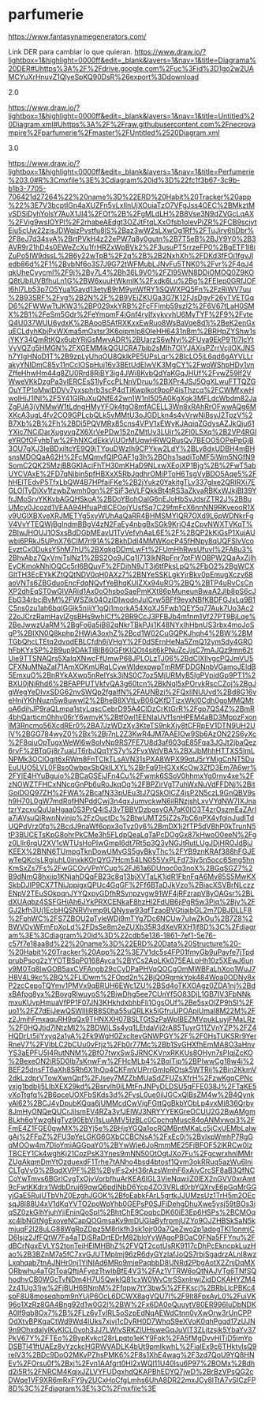 # parfumerie
https://www.fantasynamegenerators.com/

Link DER para cambiar lo que quieran.
https://www.draw.io/?lightbox=1&highlight=0000ff&edit=_blank&layers=1&nav=1&title=Diagrama%20DER#Uhttps%3A%2F%2Fdrive.google.com%2Fuc%3Fid%3D1go2w2UAMCYuXrHnuvZ1QlyeSpKQ90DsR%26export%3Ddownload

2.0

https://www.draw.io/?lightbox=1&highlight=0000ff&edit=_blank&layers=1&nav=1&title=Untitled%20Diagram.xml#Uhttps%3A%2F%2Fraw.githubusercontent.com%2Fnecrovampire%2Fparfumerie%2Fmaster%2FUntitled%2520Diagram.xml


3.0

https://www.draw.io/?lightbox=1&highlight=0000ff&edit=_blank&layers=1&nav=1&title=Perfumerie%203.0#R%3Cmxfile%3E%3Cdiagram%20id%3D%22fc1f3b67-3c9b-b1b3-7705-706421d27264%22%20name%3D%22ERD%20Habit%20Tracker%20app%22%3E7V3bcptIGn4aXUZFn5vLxIlnUjXOuiaTzO7VFgJss4OEC%2BMkztMvSDSiDyhYolsY7AuX1JI4%2FOf%2B%2FgMLdLH%2B8Vse3N9dZVGcLqAX%2FVig9wsIOYPl%2F2rhabeAEdgt3OZJtFtqLXxOfsb1olevPiZR%2FCB9sciytEju5cUw22zisJDWgjzPvstfu8lS%2Baz3wW2sLXwOg1Rf%2FTuJirv6tiDbr%2F8eJ7d34syA%2BrtPVkH4z22ePW7q8y0gutn%2B7T5eB%2BJY9Y0%2B3AVR9r21hD4s0EWeZcXu1frHRZxWpBVk2%2F3usuPT5rrzeFP0%2BgETF1I8iZuPo5IW9dssL%2B6y22wTpB%2F2q%2B%2B2NxhXh%2FDKd3fFOi1fgvJledb86d%2F1%2BvbNf6o3S7J9G72tWFMubLJNvFu5TNK0%2Fvr%2F4qJ4qkUheCyycml%2F9j%2By7L4%2Bh36L9V0%2FZI95WN8DDiOMOQ0Z9KOQ8tUbIUVBfhuLn1G%2BW6xuuHWkmlK%2Fxdk6Lu%2Bg%2FEIep0GRfJOFI6hl7Lb53p7O5Yua1Gayd13etyB9rM9ynWfRY1iSQWXPQ5Fn%2FzRiWV7uu%2B93SRF%2Fvg%2B2N%2F%2B9VEiZKUGa3G7K12FJsDgvF26yTVETGqD6%2FWWwTtJKW3%2BP029xkYRB%2FcFFlmb59szI2%2F6V67tLaH0SMX%2B1%2FeSm5Gdr%2FeYmpmF4iGnf4ryIfxykvvhU6MyTYF%2F9%2FvteQ4U037WUU6ydxK%2BAooB5AfRXKxxEwRuo8WsBaVqe8d1j%2BeK2enGxuECLdyhKbjPxWXma5mOxtsr3K6oipmlp8OIeHH6431nBm%2BRHpZYShw1siYKY34QmRtKQx6ubYRiGsMwvADR%2BUarzS6wNyi%2FUya9EkP9Ttl7lcYtVyVQZg5HMGN%2FXGEMMikQGUCRA7bib2sMIh7OlYJAXisPZrrVcjlOXJNSh7YIgHNoD1T%2B9zpLyUhqOU8QklkPE5UPsLqr%2BlcLO5jL6qd6gAYVLLrakyYNIDmC85v11nCclOSpHuj16v3BEtUdElwVK3MgCY%2FwoWShpHDy1vnZffeHhwHm44q8ZU0Rrd8RjBY3ig4JWi8KvbQdYaKGqJHUf%2FvwZ59lf2VWweVKkDzgPa3vIERCEsS1IyFccPLNnVDruu%2BXPr4JSJ5OgXLwuFTTQZGOuYTP1oMwlDDVv7yxsphrb3scP4dTiKwplkot9poP4isThzcq%2FCWMfxwHwoIHiJ1lNl%2F5Y41GlRuXuQNfE42wn1W1nl505A0KgXgk3MFLdcWbdm82JaZgPJA3jVNMwW1tLdngHMyYFOk4tgO8mfACELL3Wn8xRAhRrOFwwAQg6MXKcA3ugL4fv2CO9GPLcbQLk5vMMtU3oJGDLkn4s4vVrwNiBsyJ2TpzV%2B7Xb%2B%2Fh%2BDi5PQVMRx85cns4VPV1xEWyKJAqiqZGdysAZJkQju61YXic7NCiDarXugvvqZX6XrVePDw152nZMtUv3LUir%2Fl0L5Xq%2B2VP4RGIeYROfOFyhbTw%2FhNXCdEkkVjUOrMUqwHRWQRusQv7BEOO5OPePpGjB3OU7gXJ3IeBDxiltcYE9Q9jTYpuDWzIh9CPYkw2LdY%2BLy8dxUDBH4mBHsnsMDOQaA62H%2FcMQmvfQlPGAF1g3h%2BOhs1sadiToMF5iWm5NGfN9SomC2QK25MzjBBGKIAciFhTH30mKHaD9NLxwXEojXP1Bjg%2B%2FwT5abUYCVAxE%2FD7qNibin5pfHBXxX5RbJqdhrOMiPToH6TsgVyBDO5Aqe5%2FhHElTEdvP5TfxLbQW4B7HPfaiFKe%2B2jYukz0YakitgTLv337glxe2QRlRXi7EGLOlTyDiXv1fzwbZwmh0gn%2FSiF3eVLFQkkBt4tRS3aZkvaRBKxWJkjBI39YfrJMoSrvYKKvbAGQHSkoA%2BDoYBohOaIG6nEJoHbSvJdsrZTR2J%2BBuUMcy0Jcozd1VEAA94HfuaPdICEOojYUsfSq7C29fmFcX6nnNN9RKveooR1Xv9UGlXBXveXRJMETYg5xyWUhAaQaRR4BHMSMYIQR7OXd9L6pWDNkrFgV4VvYTEQWjBgIndmBBgV4zN2FaEy4nbgBxSGk9KrjO4zCpvNWXTVKqT%2BIwJHOUJ1OSxsBdDGbMEavU1TyVefvhAaL6E%2F%2BQP2kKiGsP1XujAUwbi6PRkJ5UPnX76ClM7rl91A%2BkhDdI4MMWKocP45fHNpy8qUQFSlvVcoEvztCx0DuksY5hM7hU%2BXqkgDDmLwFt%2FUmHhRwsUfuvl%2FA8u3%2BhvAbz7QxVmiTslNz1%2BS2Oo9JCq1I713IkNRpFnr7ptFWOBPW2QaAxZjIhEyCKmokNhIOQCc5rI6BQuvF%2FDihN9JT3i6tfPksLpQ%2FbO2%2BgWCXGltTH3EcEYkKZtQQtNDV0qH0AXz7%2BNYeSSKLgkYjrBkv0pEmugXczv68aoVNTs6ZBGduoEncFdqNQvfYeBhqKUIZXx94uRO%2BQ%2BTP4uRvCsCnXP2dhEqST0wGlVARid1Ax0oOhsboSaePmKXt86pMuneunBwaA2Jlb8pS6cJEbG34rbcjBvM%2FWSZik04OziDIwodnJulCrw5BFf9eyxNBfKBDFGJxLq9B1C5ns0zu1ah6bqIGGlk5niijY1gQj1morkA54XgXJ5Fwb1QEY5q77Auk7Uo3Ac222oJCrzRamHaylZgsBHs9whlCf%2BR9CcJ3PFBJb4mfnm1Vf27PT9BjLqe%2BeJwwzUaRM%2BgFo6a5iB82qNkrTBkPJji1K48NYxIhHbnUS3rbx4moJoSgP%2BIXN0Q8kphp2HWjA3oxhZ%2Bcd1W02CuGQPKJhqh4%2BW%2BMTGbQhcLTEtq2dvqdEBLCfdh6jVHqY%2F0dSErnHeNa5ZmQ12ymSdy4GROhFbKYxSP%2B9up9DAkTlBIB60GFtKIQOt4sit6kPNuZcJjsC7mAJQz9mn62tUie9TTSNAQrs5XaIqXNwcFfUmwP68JPLOLzTJ06%2BdClXIlvgcPQJmVU5CFXNuMNaZaI71AmXOKmURqLCywWldexpwpTmRMFDDGNnbVGamoJEldB5EmxuO%2BnRYkAXwp5nRelYsk3jNS0C7oz5MjURMyB5IgPVpidGp9PT1%2BXU0jNiRhd6%2BFAPPUTVkfvQA3g60tcn%2BkNql5xPOrvkRscCZoj%2BgJgWegYeDIvxSDG62nvSWQp2fgaIfN%2FAUNBzi%2FQxlINUUvd%2Bd8G16veHnjYKhNuzn5w8uwwI2%2BheB8XVtLvB06QKfDTizxWkI0Cdh0goMMQMtoA6djhJP9raQLmpa1styLqscCebrD95A4ClDzCrKtGrR%2Fgp7QS4Z%2BmR4bhQarticm0hhv06rY6wmyK%2Btf0wl1EENIaUVf1snHPEM4aBD3MppzFxonlM3Rncmo56XcdREr0%2BA7JzWDzXy3KteTS9nkXjy8tCFRpEV1DTN9UH2UIV%2BGG784wyZ0%2Bx%2Bj7nL2Z3KwR4JM7AAElOw9Sb6AzON22S6yXc%2F8qjuOpTugxWeWl6w8oIvNp9RS7FE7U8d3af603gE85Fqa3JGJt2jbaQez6rvF%2BTqGj8r7uaUT6rbJQq1YS7y%2FvxWdVBA%2BXJbMhhHTTXS5ImLNPMk3OClOgjt6xRWm8FnTClkTLsAVN31sPXA8WPX99qtJ5rYMigCnNT5DuEuUUO5LVL0FBso0wbpxSbQklLXYL%2BrFq91HGXxKcOw3ZfD3Em7A6wr%2FYlE4HYuBguio%2BCaGSEjJFn4Cu%2Fwmk6SSoV0hhmxYg0rnv4xe%2FzNOWZTFHCxNNcqGnPb6uRoJkqOq%2FBPZirVgT7uhWxNuVdFFDNi%2BitGoiDOQ97ZH%2FWA%2BcafN33pUEu3tJ7QSkOICZ4jsP2N5czL9GnQBV9sh9H70L0gW7mdRofHNPddCwj3n4qxJumvckwN6ilRNzjshLxvVYdNW7IXJnatzrYzcxuQuUaHgaa0S3PrQ4iSJ3vTBBVDzbgsyGA7qK0IO3T4zrOszmEaZArla7iAVsuQjRwnNvinjp%2FzOuctDc%2BtwUMT25jZ2s7bC6nPX4vfginJudITdUQPdVrz0fp%2BcdJ9naWf6opx3oTvz0y6%2BmDX1j2fTP5dVBhP0kTrunN5tP3BUCETsKpG8ohrPkCMe3h5FLdpQeaLqTaPcDOgGx87kHwoO0eeN%2Fgz0Lllr6rqU2XV1cWTUsHoPIwGmpI6dt7Rt5p3Q3yNGJtRutLUgJDjHROJdBjJKEEX%2BNN6TUmpgTknDowUMvGS5gyBkyThc%2FYB9znKRAf388hFGJEwTeQKclsLRgiuhL0inxkKOrQYG7Hcm54LN055VxPLFd73jy5n5occ6Smg5hnKmSxZs7Fs%2FwGCOvVPnYCup%2FJ61a6DUnoc0q3noX%2BGqSGZ7%2B9dNmG8hxiip1KNjahDQqFB23c8q13bjXVTaLK1jdR1FbnFqA6Mv85S5MwKXSkbDJlP9CX7TNiJppjgxQPUc4GqGF%2Ff6BTaDJkVzo%2BiacXSVBrNLczzENpV2TEuSOkpqnJYYQxpyGDfhRSvnpzvgw91WF4jRFzrapV8yOAGsr%2BLdXUAqbz4SSFGHiAh6JYkPRXCENkaF8hzHl2FdUB6jiPgR5w3Piq%2Bjy%2FGJ2kfh3Uj1EcbHQSNRVlvmp9LQNysw93qfTzaoBVGtiajbGL2m7DBJDLLF8%2FphWC%2FS7ZBOU2pTvleWDi9mTYg7Dc6NCUw7uIwZkOu%2B7Z8%2BWVOyWFmFpXoLd%2FDsSe8m2eZUXb35R3dXeVRXH1jf8D%3C%2Fdiagram%3E%3Cdiagram%20id%3D%22cdb5e136-1861-7ef1-5e76-c57f7e18aa8d%22%20name%3D%22ERD%20Data%20Structure%20-%20Habit%20Tracker%20App%22%3E7V1dc5s4FP01fmyGb9uPayfe7jTpdprubPsog2zYYOTBSpP0168Ayca%2BYCs2ApLKk075EALpHh10z5XEwJ6unv9M0Tq8IwGOB5axCVFAngb29cCyDPaPHVqQOCgOmMWBFaLhXoo1WuJ7H8V4L9kc%2BQ%2FLlDwm%2FOpd2n%2BjQORgmkYpk484Woa0ODNy8xP2zcCepoTQYmv1PMVx9qBRUH6EWc1ZU%2BSd4oTKXOAgz0ZDA1nj%2BdxBAfpg8yx%2BovgRlwuyoS%2BiwDhg5ee7CUnYf5O83DjL1GB7IV3FbNNkmxuKUvpHmuaVfPP1F07JN3KHkhdxbhbFIi1OgsOUf%2Be5sxOlZP9hSl%2Fuo1%2FZ7dEjJewQSWlIliRB8S0ha55uQRLKk5lGfruUPOApiUmal8M22M%2Fz2JmihFmxaquRH9qQx9THNXXH07BSLTGtSzPaWplBEZMVpukLuyjFMaLRz%2F0HQJtid7lNtzMl2%2BDWlLSs4yq1LEtdaVij2rA85TuyrG11ZVnYZP%2FZ4HQDrLt5ilYxyq2a1yA%2Fk9WgH0ZxcIteyGNWPGY%2F%2F0HsTUKSRr9YerRneV7%2FVlbLC2bCUu0vFtjz%2Fb0r77Mc%2Bb1SvGHXfhEmMA8O3aHnvYS3aEPFU5I4RutNNM%2BfO7twxSwSJRNCKVnxRKKUs8OHyn7sPIqjZcKO%2BexeON2iR5D0Ib7sKnwFw%2FHcMLb4%2BolTip%2BPIwwCg18w4i%2BEF25dnsFT6aXh8SRh6X1hOo4CKFmVUPrrGmIpROtsk5WTRij%2Bin2KkmV2dkLzdprVTowXwnQpf%2FJsey7MZZbMUaSdZFUZsXfrH%2FzwKgqCPNcyxjg1bdbIj5LlbXEX29kd%2Bsrvlh0iLMtFnJNPyDLDSU5qFFE038J%2FTaKE5vXoTtgfq%2B6pceUOXFbSKds3d%2FvsL0ue0ilJGCxQlBsZM4w%2B4QynkyAl62%2BCJ4yDpubKQqa6jUMMcdCwVigFGttQgBkbYObLp4vxMi836Qrby8JmHyONQeQUCrJilsmEV4RZa3yfJElWJ3NRYYYEKGreOCUU2G2BwAMgmBLkh6qYwzgNgTyz90EbVi1sLuAMV5IzBLc0CpchgMusc84oANMvwqi3%2FFmE4Z1FGE0gwMX%2BYj5e%2BHjsYGQa1ocRQMBntMKaLc5jCxUEMbLaIwgAj%2FFpZ%2FU3pYeLGKG6GXbCCBCNsA%2FxEc0j%2BvlxpWmhP7RgGqMOOw4m7DloYmiAGGpaY0%2BYwWje6JoRmmME25FjBFOF52lKRCw0IzTBCEY1Ck4wghKj21CozPsK3Ynes9mNN50OtOgtJXo7Fu%2FgcwrxhnIMMrZUgAkqmDmYtOzduexdF1Trhe7tANho4bsd4btosf1Qvm3okRRuq5azWu6lniCLTgVvG%2BqdXVPF%2B%2BylFs2xH36rAzsWmhF6xAiyCrcSF8aB3QfNCCoYwTmvs6BGrICvgTxOjvVorbfhuArKEA6IGL3VieNqwiiZ0lEX2nGVV0xrAmt9cFwtKKdrx1WdbDruj69qwQ6pdlNbD6Ycp4ZO3VRLd0rbYQXrvE6pGqMrGGyjGaE5RujUTbVhZ0EzghJGOK%2BfoEabkFArL5grtkJJUMzsUz1TrH5m2OEcsqJ8l88U4xV1dKqYVTO2poWpYhb0GEPsP0SJFiDehgDhuXwe5ysj59tBOs3iqSZ0zkGlhYjuhYjjEninQoSpI%2BhtChE9CpqbcDK60iE3Ep6HSPs%2BCMOqxc4lbNGtNgExoyeNCapQOGmsaKv9mDUGIaByfrpmjUZYo9OJZHBSkSaN5kmjuqF2I28uLG88WgRoZDpz5M8rlkfh3sk1ojr00a7QeZwo2p1adogTKI1onmjCD6lsjz2JfFQtW7Fa4aTDiSRaDrtEDrM82bloYyWAgoPBOaC0FNa5FFYnu%2FdBCrNgxEVLYS2tonTeiHElMHBhZ%2FVQT2cotUsRK9117cDhPcEkncpkLuzHao%2B3BZnM7a5fC7xvGJUTMplmj96zR6dyGYzIafJoQS7rbjSgadrzALnI8wzLxqhqab7tnAJNHr0nj1YlNIAd6MRo9miePaqbbD8UNRd2PbgAotX2ZnjDqMXORbwhu4aTGtToaQftjAFyezTtwIbBfE4V3%2FAz1VTRW6oQtNAJVTg6TNfSQhodhvCB0WGcTvNDm4H7U5QwklQ81cxW0WvCtrSSxnlrwjZidDCKAHYZM42z41Ug31jw%2FjBUH6BNmM%2Ffqpw7tY3bw5i%2FFKscj%2BRbLlcPBKc4spF8U8moseqhpm9nYUjP6OcL6DCWX8agVQU7I%2F9lt8FpxAyL0%2FuiVK96o1XzRz8GA4Bng92d1w0G2I%2BW%2Fx6DA0oQuuytV80ER996IuDbNDKA0lf9qb8Ox7%2B%2FLz6yTvIRL5oSzpEdNqAEWdCtnn0yXwOrw3rUnCPPOdXtvBPKgaCtWd9Wd4IUks7xjvj1cDyRH0D7WhqS9eXVoK0qhPgqd17zUJN9n9OhxdaIyIKvKICL0voh3JJ7LWlvSRKZlUHsweGqJuVlT3ZLjtzsjk5YbaYv37PkV67Y%2FTEo%2BypKvkct28rLpqto1eKY9Fok%2FA5fMgDvvHlTiD5imYpDSBTl41ftUAEz8vYzckcHGRWVADLK4bUt9pmIkwhL%2FiaIEx9c6THktvlsQ9relV3%2BDc9DoO2MKvPZhsPMK6%2F8s1XhE4wag%2F3zd7QoU9YQ8HNEv%2FOrsu0f%2Bxj%2Fvn1AAfgrt0HI2xWQl11U40Isu6P97%2BOMx%2Bdhd2i5R%2FNRCM4KqjxJZLVYFUDgxhdQKAPBhEDYQ7jwD%2BrBzVPsQG2cDWqe1VF9XR6mRxFY9y2UCxHoCfgLmhs6UhA8DR22mxJCy8lTtA7vSICzFP8D%3C%2Fdiagram%3E%3C%2Fmxfile%3E
